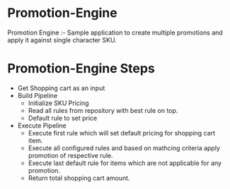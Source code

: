 # Promotion-Engine
Promotion Engine :- Sample application to create multiple promotions and apply it against single character SKU.


# Promotion-Engine Steps 
- Get Shopping cart as an input
- Build Pipeline
  -  Initialize SKU Pricing
  -  Read all rules from repository with best rule on top.
  -  Default rule to set price
- Execute Pipeline  
  -  Execute first rule which will set default pricing for shopping cart item.
  -  Execute all configured rules and based on mathcing criteria apply promotion of respective rule.
  -  Execute last default rule for items which are not applicable for any promotion.
  -  Return total shopping cart amount.